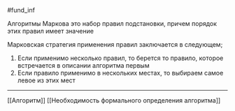 #fund_inf 

Алгоритмы Маркова это набор правил подстановки, причем порядок этих правил имеет значение

Марковская стратегия применения правил заключается в следующем;
1. Если применимо несколько правил, то берется то правило, которое встречается в описании алгоритма первым
2. Если правило применимо в нескольких местах, то выбираем самое левое из этих мест


---
[[Алгоритм]] [[Необходимость формального определения алгоритма]]